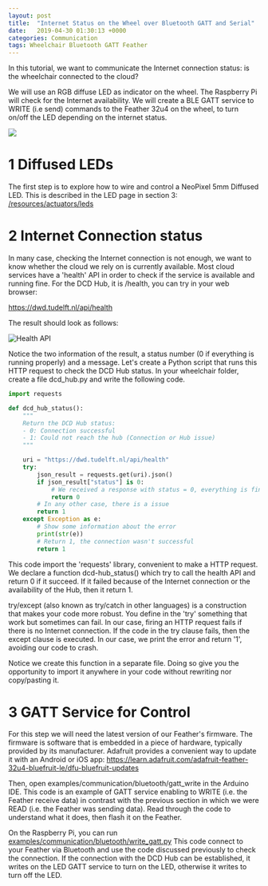```yaml
---
layout: post
title:  "Internet Status on the Wheel over Bluetooth GATT and Serial"
date:   2019-04-30 01:30:13 +0000
categories: Communication
tags: Wheelchair Bluetooth GATT Feather
---
```


In this tutorial, we want to communicate the Internet connection status: is
the wheelchair connected to the cloud?

We will use an RGB diffuse LED as indicator on the wheel. The Raspberry Pi will
check for the Internet availability. We will create a BLE GATT service to WRITE
(i.e send) commands to the Feather 32u4 on the wheel, to turn on/off the LED
depending on the internet status.

![](/docs/assets/res/ws3-2.png)

# 1 Diffused LEDs

The first step is to explore how to wire and control a NeoPixel 5mm Diffused LED.
This is described in the LED page in section 3:
[/resources/actuators/leds](/docs/2019/04/30/actuators-leds.md#3-neopixel-5mm-diffused-led)

# 2 Internet Connection status

In many case, checking the Internet connection is not enough, we want to know
whether the cloud we rely on is currently available. Most cloud services have
a 'health' API in order to check if the service is available and running fine.
For the DCD Hub, it is /health, you can try in your web browser:

<a href="https://dwd.tudelft.nl/api/health" target="_blank">https://dwd.tudelft.nl/api/health</a>

The result should look as follows:

![Health API](/docs/assets/res/health_api.png)

Notice the two information of the result, a status number (0 if everything is running
properly) and a message. Let's create a Python script that runs this HTTP request
to check the DCD Hub status. In your wheelchair folder, create a file dcd_hub.py
and write the following code.

```python
import requests

def dcd_hub_status():
    """
    Return the DCD Hub status:
    - 0: Connection successful
    - 1: Could not reach the hub (Connection or Hub issue)
    """

    uri = "https://dwd.tudelft.nl/api/health"
    try:
        json_result = requests.get(uri).json()
        if json_result["status"] is 0:
            # We received a response with status = 0, everything is fine
            return 0
        # In any other case, there is a issue
        return 1
    except Exception as e:
        # Show some information about the error
        print(str(e))
        # Return 1, the connection wasn't successful
        return 1
```

This code import the 'requests' library, convenient to make a HTTP request. We
declare a function dcd-hub_status() which try to call the health API and return
0 if it succeed. If it failed because of the Internet connection or the availability
of the Hub, then it return 1.

try/except (also known as try/catch in other languages) is a construction that makes
your code more robust. You define in the 'try' something that work but sometimes
can fail. In our case, firing an HTTP request fails if there is no Internet
connection. If the code in the try clause fails, then the except clause is executed.
In our case, we print the error and return '1', avoiding our code to crash.

Notice we create this function in a separate file. Doing so give you the opportunity
to import it anywhere in your code without rewriting nor copy/pasting it.

# 3 GATT Service for Control

For this step we will need the latest version of our Feather's firmware. The
firmware is software that is embedded in a piece of hardware, typically provided
by its manufacturer. Adafruit provides a convenient way to update it with an
Android or iOS app:
<a href="https://learn.adafruit.com/adafruit-feather-32u4-bluefruit-le/dfu-bluefruit-updates" target="_blank">
https://learn.adafruit.com/adafruit-feather-32u4-bluefruit-le/dfu-bluefruit-updates</a>

Then, open examples/communication/bluetooth/gatt_write in the Arduino IDE. This
code is an example of GATT service enabling to WRITE (i.e. the Feather receive
data) in contrast with the previous section in which we were READ (i.e. the
Feather was sending data). Read through the code to understand what it does, then
flash it on the Feather.

On the Raspberry Pi, you can run [examples/communication/bluetooth/write_gatt.py](https://github.com/datacentricdesign/docs/blob/master/examples/communication/bluetooth/write_gatt.py)
This code connect to your Feather via Bluetooth and use the code discussed previously
to check the connection. If the connection with the DCD Hub can be established, it
writes on the LED GATT service to turn on the LED, otherwise it writes to turn off
the LED.
